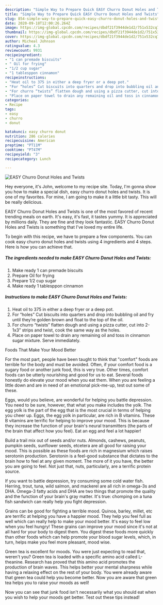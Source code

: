 ```yaml
---
description: "Simple Way to Prepare Quick EASY Churro Donut Holes and Twists"
title: "Simple Way to Prepare Quick EASY Churro Donut Holes and Twists"
slug: 854-simple-way-to-prepare-quick-easy-churro-donut-holes-and-twists
date: 2020-09-18T12:00:26.264Z
image: https://img-global.cpcdn.com/recipes/dbdf21f3944de1d2/751x532cq70/easy-churro-donut-holes-and-twists-recipe-main-photo.jpg
thumbnail: https://img-global.cpcdn.com/recipes/dbdf21f3944de1d2/751x532cq70/easy-churro-donut-holes-and-twists-recipe-main-photo.jpg
cover: https://img-global.cpcdn.com/recipes/dbdf21f3944de1d2/751x532cq70/easy-churro-donut-holes-and-twists-recipe-main-photo.jpg
author: Micheal Johnson
ratingvalue: 4.3
reviewcount: 9931
recipeingredient:
- "1 can premade biscuits"
- " Oil for frying"
- "1/2 cup sugar"
- "1 tablesppon cinnamon"
recipeinstructions:
- "Heat oil to 375 in either a deep fryer or a deep pot."
- "For “holes” Cut biscuits into quarters and drop into bubbling oil and fry until they’re golden brown and float to the top of the oil."
- "For churro “twists” flatten dough and using a pizza cutter, cut into 2-1x3” strips and twist, cook the same way as the holes."
- "Place on paper towel to drain any remaining oil and toss in cinnamon sugar mixture. Serve immediately."
categories:
- Recipe
tags:
- easy
- churro
- donut

katakunci: easy churro donut 
nutrition: 286 calories
recipecuisine: American
preptime: "PT11M"
cooktime: "PT47M"
recipeyield: "3"
recipecategory: Lunch

---
```



![EASY Churro Donut Holes and Twists](https://img-global.cpcdn.com/recipes/dbdf21f3944de1d2/751x532cq70/easy-churro-donut-holes-and-twists-recipe-main-photo.jpg)

Hey everyone, it's John, welcome to my recipe site. Today, I'm gonna show you how to make a special dish, easy churro donut holes and twists. It is one of my favorites. For mine, I am going to make it a little bit tasty. This will be really delicious.



EASY Churro Donut Holes and Twists is one of the most favored of recent trending meals on earth. It's easy, it's fast, it tastes yummy. It is appreciated by millions daily. They are fine and they look fantastic. EASY Churro Donut Holes and Twists is something that I've loved my entire life.


To begin with this recipe, we have to prepare a few components. You can cook easy churro donut holes and twists using 4 ingredients and 4 steps. Here is how you can achieve that.

<!--inarticleads1-->

##### The ingredients needed to make EASY Churro Donut Holes and Twists:

1. Make ready 1 can premade biscuits
1. Prepare  Oil for frying
1. Prepare 1/2 cup sugar
1. Make ready 1 tablesppon cinnamon




<!--inarticleads2-->

##### Instructions to make EASY Churro Donut Holes and Twists:

1. Heat oil to 375 in either a deep fryer or a deep pot.
1. For “holes” Cut biscuits into quarters and drop into bubbling oil and fry until they’re golden brown and float to the top of the oil.
1. For churro “twists” flatten dough and using a pizza cutter, cut into 2-1x3” strips and twist, cook the same way as the holes.
1. Place on paper towel to drain any remaining oil and toss in cinnamon sugar mixture. Serve immediately.




Foods That Make Your Mood Better


For the most part, people have been taught to think that "comfort" foods are terrible for the body and must be avoided. Often, if your comfort food is a sugary food or another junk food, this is very true. Other times, comfort foods can be utterly nourishing and good for us to eat. Several foods honestly do elevate your mood when you eat them. When you are feeling a little down and are in need of an emotional pick-me-up, test out some of these.

Eggs, would you believe, are wonderful for helping you battle depression. You need to be sure, however, that what you make includes the yolk. The egg yolk is the part of the egg that is the most crucial in terms of helping you cheer up. Eggs, the egg yolk in particular, are rich in B vitamins. These B vitamins are terrific for helping to improve your mood. This is because they increase the function of your brain's neural transmitters (the parts of the brain that affect how you feel). Eat an egg and feel a lot happier!

Build a trail mix out of seeds and/or nuts. Almonds, cashews, peanuts, pumpkin seeds, sunflower seeds, etcetera are all good for raising your mood. This is possible as these foods are rich in magnesium which raises serotonin production. Serotonin is a feel-good substance that dictates to the brain how to feel at any given moment. The more of it you have, the better you are going to feel. Not just that, nuts, particularly, are a terrific protein source.

If you want to battle depression, try consuming some cold water fish. Herring, trout, tuna, wild salmon, and mackerel are all rich in omega-3s and DHA. Omega-3 fatty acids and DHA are two things that promote the quality and the function of your brain's gray matter. It's true: chomping on a tuna fish sandwich can really help you fight depression. 

Grains can be good for fighting a terrible mood. Quinoa, barley, millet, etc are terrific at helping you have a happier mood. They help you feel full as well which can really help to make your mood better. It's easy to feel low when you feel hungry! These grains can improve your mood since it's not at all hard for your body to digest them. You digest these foods more quickly than other foods which can help promote your blood sugar levels, which, in turn, helps make you feel more pleasant, mood wise.

Green tea is excellent for moods. You were just expecting to read that, weren't you? Green tea is loaded with a specific amino acid called L-theanine. Research has proved that this amino acid promotes the production of brain waves. This helps better your mental sharpness while having a relaxing effect on the rest of your body. You were already aware that green tea could help you become better. Now you are aware that green tea helps you to raise your moods as well!

Now you can see that junk food isn't necessarily what you should eat when you wish to help your moods get better. Test out  these tips  instead!

